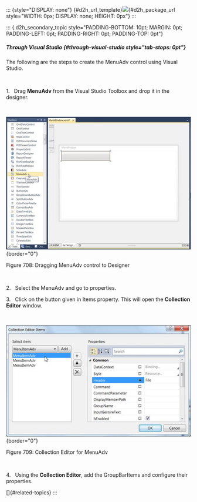 ::: {style="DISPLAY: none"}
[](ms-xhelp:///?Id=d2h_url_template){#d2h_url_template}![](!package_url!){#d2h_package_url style="WIDTH: 0px; DISPLAY: none; HEIGHT: 0px"}
:::

::: {.d2h_secondary_topic style="PADDING-BOTTOM: 10pt; MARGIN: 0pt; PADDING-LEFT: 0pt; PADDING-RIGHT: 0pt; PADDING-TOP: 0pt"}
##### Through Visual Studio {#through-visual-studio style="tab-stops: 0pt"}

The following are the steps to create the MenuAdv control using Visual Studio.

 

1.   Drag **MenuAdv** from the Visual Studio Toolbox and drop it in the designer.

 

![](ImagesExt/image30_619.jpg){border="0"}

Figure 708: Dragging MenuAdv control to Designer

 

2.   Select the MenuAdv and go to properties.

3.   Click on the button given in Items property. This will open the **Collection Editor** window.

 

![](ImagesExt/image30_620.jpg){border="0"}

Figure 709: Collection Editor for MenuAdv

 

4.   Using the **Collection Editor**, add the GroupBarItems and configure their properties.

[]{#related-topics}
:::
